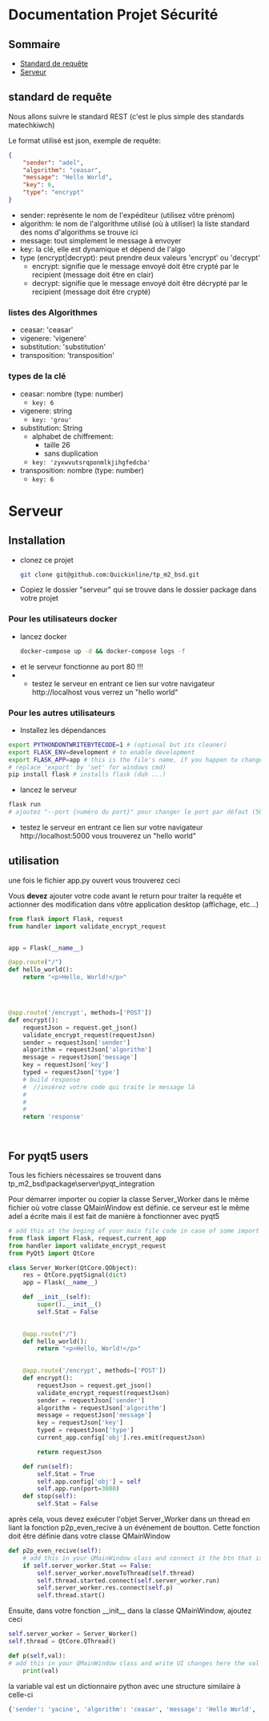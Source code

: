 # Documentation Projet Sécurité

## Sommaire

- [Standard de requête](#standard-de-requête)
- [Serveur](#serveur)


## standard de requête

Nous allons suivre le standard REST (c'est le plus simple des standards matechkiwch)

Le format utilisé est json,
exemple de requête:
```json
{
    "sender": "adel",
    "algorithm": "ceasar",
    "message": "Hello World",
    "key": 6,
    "type": "encrypt"
}
```

- sender: représente le nom de l'expéditeur (utilisez vôtre prénom)
- algorithm: le nom de l'algorithme utilisé (où à utiliser) la liste standard des noms d'algorithms se trouve ici
- message: tout simplement le message à envoyer
- key: la clé, elle est dynamique et dépend de l'algo
- type (encrypt|decrypt): peut prendre deux valeurs 'encrypt' ou 'decrypt'
  - encrypt: signifie que le message envoyé doit être crypté par le recipient (message doit être en clair)
  - decrypt: signifie que le message envoyé doit être décrypté par le recipient (message doit être crypté)

### listes des Algorithmes

- ceasar: 'ceasar'
- vigenere: 'vigenere'
- substitution: 'substitution'
- transposition: 'transposition'
<!-- - des: 'des' -->
<!-- - rsa: 'rsa' -->

### types de la clé

- ceasar: nombre (type: number)
  - `key: 6`
- vigenere: string
  - `key: 'grou'`
- substitution: String
  - alphabet de chiffrement:
    - taille 26
    - sans duplication
  - `key: 'zyxwvutsrqponmlkjihgfedcba' `
- transposition: nombre (type: number)
  - `key: 6`
<!-- - des: 'des' -->





# Serveur

## Installation

- clonez ce projet 
  ```bash 
  git clone git@github.com:Quickinline/tp_m2_bsd.git 
  ```
- Copiez le dossier "serveur" qui se trouve dans le dossier package dans votre projet 
### Pour les utilisateurs docker
  

- lancez docker
  ```bash 
  docker-compose up -d && docker-compose logs -f 
  ```
- et le serveur fonctionne au port 80 !!!
- - testez le serveur en entrant ce lien sur votre navigateur http://localhost vous verrez un "hello world"

### Pour les autres utilisateurs
  - Installez les dépendances
  ```sh
  export PYTHONDONTWRITEBYTECODE=1 # (optional but its cleaner)
  export FLASK_ENV=development # to enable development
  export FLASK_APP=app # this is the file's name, if you happen to change it, change this env as well
  # replace 'export' by 'set' for windows cmd)
  pip install flask # installs flask (duh ...)
  ```
  - lancez le serveur
  ```bash
  flask run 
  # ajoutez "--port {numéro du port}" pour changer le port par défaut (5000)
  ```
  - testez le serveur en entrant ce lien sur votre navigateur http://localhost:5000 vous trouverez un "hello world"

## utilisation


une fois le fichier app.py ouvert vous trouverez ceci

Vous **devez** ajouter votre code avant le return pour traiter la requête et actionner des modification dans vôtre application desktop (affichage, etc...) 

```python
from flask import Flask, request
from handler import validate_encrypt_request


app = Flask(__name__)

@app.route("/")
def hello_world():
    return "<p>Hello, World!</p>"




@app.route('/encrypt', methods=['POST'])
def encrypt():
    requestJson = request.get_json()
    validate_encrypt_request(requestJson)
    sender = requestJson['sender']
    algorithm = requestJson['algorithm']
    message = requestJson['message']
    key = requestJson['key']
    typed = requestJson['type']
    # build response
    #  //insèrez votre code qui traite le message là
    # 
    # 
    # 
    return 'response'




```

##  For pyqt5 users

Tous les fichiers nécessaires se trouvent dans  tp_m2_bsd\package\server\pyqt_integration

Pour démarrer importer ou copier la classe Server_Worker dans le même fichier où votre classe QMainWindow est définie.
ce serveur est le même adel a écrite mais il est fait de manière à fonctionner avec pyqt5

```python
# add this at the beging of your main file code in case of some import error change the import to what works for you
from flask import Flask, request,current_app
from handler import validate_encrypt_request 
from PyQt5 import QtCore

class Server_Worker(QtCore.QObject):
    res = QtCore.pyqtSignal(dict)
    app = Flask(__name__)

    def __init__(self):
        super().__init__()
        self.Stat = False
    

    @app.route("/")
    def hello_world():
        return "<p>Hello, World!</p>"
    

    @app.route('/encrypt', methods=['POST'])
    def encrypt():
        requestJson = request.get_json()
        validate_encrypt_request(requestJson)
        sender = requestJson['sender']
        algorithm = requestJson['algorithm']
        message = requestJson['message']
        key = requestJson['key']
        typed = requestJson['type']
        current_app.config['obj'].res.emit(requestJson)

        return requestJson

    def run(self):
        self.Stat = True
        self.app.config['obj'] = self
        self.app.run(port=3000)
    def stop(self):
        self.Stat = False

```

après cela, vous devez exécuter l'objet Server_Worker dans un thread en liant la fonction p2p_even_recive à un événement de boutton. Cette fonction doit être définie dans votre classe QMainWindow

```python
def p2p_even_recive(self):
    # add this in your QMainWindow class and connect it the btn that is going to start the server for the peer2peer conection
    if self.server_worker.Stat == False:
        self.server_worker.moveToThread(self.thread)
        self.thread.started.connect(self.server_worker.run)
        self.server_worker.res.connect(self.p)
        self.thread.start()
```

Ensuite, dans votre fonction \_\_init\_\_ dans la classe QMainWindow, ajoutez ceci
```python
self.server_worker = Server_Worker()
self.thread = QtCore.QThread()
```

```python
def p(self,val):
# add this in your QMainWindow class and write UI changes here the val varible is what result of the post request
    print(val)
```

la variable val est un dictionnaire python avec une structure similaire à celle-ci
```python
{'sender': 'yacine', 'algorithm': 'ceasar', 'message': 'Hello World', 'key': 6, 'type': 'encrypt'}
```